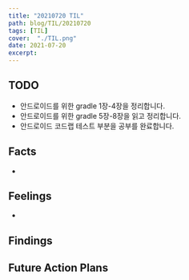 ```yaml
---
title: "20210720 TIL"
path: blog/TIL/20210720
tags: [TIL]
cover:  "./TIL.png"
date: 2021-07-20
excerpt: 
---
```

## TODO 

* 안드로이드를 위한 gradle 1장-4장을 정리합니다.
* 안드로이드를 위한 gradle 5장-8장을 읽고 정리합니다.
* 안드로이드 코드랩 테스트 부분을 공부를 완료합니다. 

## Facts

- 

## Feelings

* 

## Findings


## Future Action Plans




